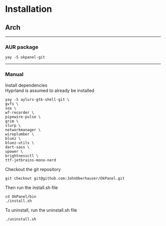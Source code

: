 # Installation

## Arch

---

### AUR package

```
yay -S okpanel-git
```

---

### Manual

Install dependencies    
Hyprland is assumed to already be installed
```
yay -S aylurs-gtk-shell-git \
gvfs \
sox \
wf-recorder \
pipewire-pulse \
grim \
slurp \
networkmanager \
wireplumber \
bluez \
bluez-utils \
dart-sass \
upower \
brightnessctl \
ttf-jetbrains-mono-nerd
```

Checkout the git repository

```
git checkout git@github.com:JohnOberhauser/OkPanel.git
```

Then run the install.sh file
```
cd OkPanel/bin
./install.sh
```

To uninstall, run the uninstall.sh file

```
./uninstall.sh
```
